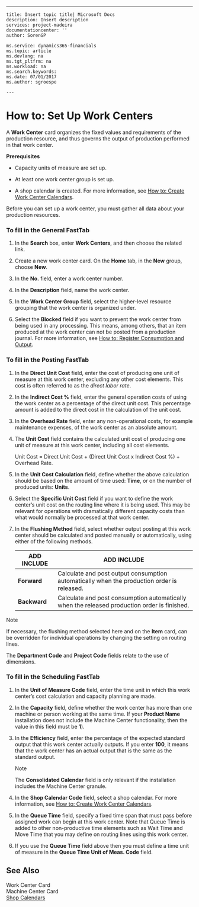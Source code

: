 ---
    title: Insert topic title| Microsoft Docs
    description: Insert description
    services: project-madeira
    documentationcenter: ''
    author: SorenGP

    ms.service: dynamics365-financials
    ms.topic: article
    ms.devlang: na
    ms.tgt_pltfrm: na
    ms.workload: na
    ms.search.keywords:
    ms.date: 07/01/2017
    ms.author: sgroespe

    ---
# How to: Set Up Work Centers
A **Work Center** card organizes the fixed values and requirements of the production resource, and thus governs the output of production performed in that work center.  
  
 **Prerequisites**  
  
-   Capacity units of measure are set up.  
  
-   At least one work center group is set up.  
  
-   A shop calendar is created. For more information, see [How to: Create Work Center Calendars](../OperationsPlanning/how-to-create-work-center-calendars.md).  
  
 Before you can set up a work center, you must gather all data about your production resources.  
  
### To fill in the General FastTab  
  
1.  In the **Search** box, enter **Work Centers**, and then choose the related link.  
  
2.  Create a new work center card. On the **Home** tab, in the **New** group, choose **New**.  
  
3.  In the **No.** field, enter a work center number.  
  
4.  In the **Description** field, name the work center.  
  
5.  In the **Work Center Group** field, select the higher-level resource grouping that the work center is organized under.  
  
6.  Select the **Blocked** field if you want to prevent the work center from being used in any processing. This means, among others, that an item produced at the work center can not be posted from a production journal. For more information, see [How to: Register Consumption and Output](../Production/how-to-register-consumption-and-output.md).  
  
### To fill in the Posting FastTab  
  
1.  In the **Direct Unit Cost** field, enter the cost of producing one unit of measure at this work center, excluding any other cost elements. This cost is often referred to as the *direct labor rate*.  
  
2.  In the **Indirect Cost %** field, enter the general operation costs of using the work center as a percentage of the direct unit cost. This percentage amount is added to the direct cost in the calculation of the unit cost.  
  
3.  In the **Overhead Rate** field, enter any non-operational costs, for example maintenance expenses, of the work center as an absolute amount.  
  
4.  The **Unit Cost** field contains the calculated unit cost of producing one unit of measure at this work center, including all cost elements.  
  
     Unit Cost \= Direct Unit Cost \+ \(Direct Unit Cost x Indirect Cost %\) \+ Overhead Rate.  
  
5.  In the **Unit Cost Calculation** field, define whether the above calculation should be based on the amount of time used:  **Time**, or on the number of produced units:  **Units**.  
  
6.  Select the **Specific Unit Cost** field if you want to define the work center’s unit cost on the routing line where it is being used. This may be relevant for operations with dramatically different capacity costs than what would normally be processed at that work center.  
  
7.  In the **Flushing Method** field, select whether output posting at this work center should be calculated and posted manually or automatically, using either of the following methods.  
  
    |ADD INCLUDE<!--[!INCLUDE[bp_tableoption](../ApplicationDesign/includes/bp_tableoption_md.md)]-->|ADD INCLUDE<!--[!INCLUDE[bp_tabledescription](../ApplicationDesign/includes/bp_tabledescription_md.md)]-->|  
    |----------------------------------|---------------------------------------|  
    |**Forward**|Calculate and post output consumption automatically when the production order is released.|  
    |**Backward**|Calculate and post consumption automatically when the released production order is finished.|  
  
> [!NOTE]  
>  If necessary, the flushing method selected here and on the **Item** card, can be overridden for individual operations by changing the setting on routing lines.  
  
 The **Department Code** and **Project Code** fields relate to the use of dimensions.  
  
### To fill in the Scheduling FastTab  
  
1.  In the **Unit of Measure Code** field, enter the time unit in which this work center’s cost calculation and capacity planning are made.  
  
2.  In the **Capacity** field, define whether the work center has more than one machine or person working at the same time. If your **Product Name** installation does not include the Machine Center functionality, then the value in this field must be **1**\).  
  
3.  In the **Efficiency** field, enter the percentage of the expected standard output that this work center actually outputs. If you enter **100**, it means that the work center has an actual output that is the same as the standard output.  
  
    > [!NOTE]  
    >  The **Consolidated Calendar** field is only relevant if the installation includes the Machine Center granule.  
  
4.  In the **Shop Calendar Code** field, select a shop calendar. For more information, see [How to: Create Work Center Calendars](../OperationsPlanning/how-to-create-work-center-calendars.md).  
  
5.  In the **Queue Time** field, specify a fixed time span that must pass before assigned work can begin at this work center. Note that Queue Time is added to other non-productive time elements such as Wait Time and Move Time that you may define on routing lines using this work center.  
  
6.  If you use the **Queue Time** field above then you must define a time unit of measure in the **Queue Time Unit of Meas. Code** field.  
  
## See Also  
 Work Center Card   
 Machine Center Card   
 [Shop Calendars](../OperationsPlanning/shop-calendars.md)